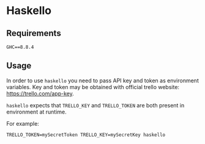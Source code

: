 # Haskello

## Requirements

`GHC==8.8.4`

## Usage

In order to use `haskello` you need to pass API
key and token as environment variables. Key and
token may be obtained with official trello
website: <https://trello.com/app-key>.

`haskello` expects that `TRELLO_KEY` and
`TRELLO_TOKEN` are both present in environment at
runtime.

For example:

    TRELLO_TOKEN=mySecretToken TRELLO_KEY=mySecretKey haskello
